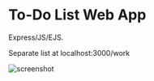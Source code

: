 # To-Do List Web App

Express/JS/EJS.

Separate list at localhost:3000/work

![screenshot](https://user-images.githubusercontent.com/22460957/120945348-51b8f200-c6fe-11eb-9d40-2feeb7302709.png)
